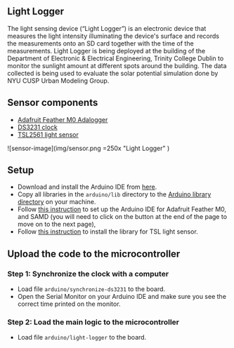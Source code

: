 Light Logger
------
The light sensing device (“Light Logger”) is an electronic device that measures the light intensity illuminating the device's surface and records the measurements onto an SD card together with the time of the measurements. Light Logger is being deployed at the building of the Department of Electronic & Electrical Engineering, Trinity College Dublin to monitor the sunlight amount at different spots around the building. The data collected is being used to evaluate the solar potential simulation done by NYU CUSP Urban Modeling Group. 

## Sensor components
- [Adafruit Feather M0 Adalogger](https://www.adafruit.com/product/2796)
- [DS3231 clock](https://datasheets.maximintegrated.com/en/ds/DS3231.pdf)
- [TSL2561 light sensor](https://www.adafruit.com/product/439)

![sensor-image](img/sensor.png =250x "Light Logger" )

## Setup
- Download and install the Arduino IDE from [here](https://www.arduino.cc/en/Main/Software).
- Copy all libraries in the `arduino/lib` directory to the [Arduino library directory](https://www.arduino.cc/en/Guide/Libraries#toc5) on your machine.
- Follow [this instruction](https://learn.adafruit.com/adafruit-feather-m0-adalogger/setup) to set up the Arduino IDE for Adafruit Feather M0, and SAMD (you will need to click on the button at the end of the page to move on to the next page), 
- Follow [this instruction](https://learn.adafruit.com/tsl2561/arduino-code) to install the library for TSL light sensor.

## Upload the code to the microcontroller
### Step 1: Synchronize the clock with a computer
- Load file `arduino/synchronize-ds3231` to the board.
- Open the Serial Monitor on your Arduino IDE and make sure you see the correct time printed on the monitor.

### Step 2: Load the main logic to the microcontroller
- Load file `arduino/light-logger` to the board.


